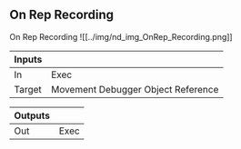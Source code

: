 ## On Rep Recording
On Rep Recording
![[../img/nd_img_OnRep_Recording.png]]

|Inputs||
|--|--|
| In | Exec |
| Target | Movement Debugger Object Reference |

|Outputs||
|--|--|
| Out | Exec |
